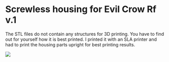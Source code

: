# Screwless housing for Evil Crow Rf v.1

The STL files do not contain any structures for 3D printing. 
You have to find out for yourself how it is best printed. 
I printed it with an SLA printer and had to print the housing parts upright for best printing results.


<img src="https://github.com/joelsernamoreno/EvilCrow-RF/blob/main/3D_Case_Satan/img/ECRF_CASE.png"/>
